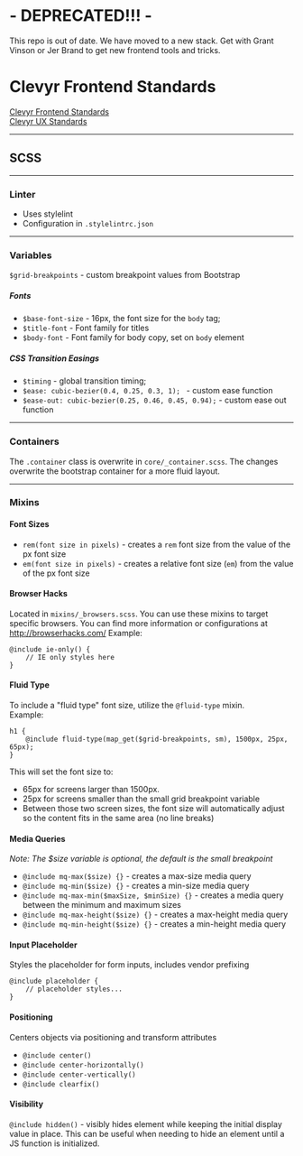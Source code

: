 # - DEPRECATED!!! - 
This repo is out of date. We have moved to a new stack. Get with Grant Vinson or Jer Brand to get new frontend tools and tricks.  

# Clevyr Frontend Standards

[Clevyr Frontend Standards](https://clevyr.atlassian.net/wiki/spaces/FED/pages/1090977806/Clevyr+Frontend+Standards)  
[Clevyr UX Standards](https://clevyr.atlassian.net/wiki/spaces/CREAT/pages/1095761956/Clevyr+UX+Standards)  

---

## SCSS

----

### Linter 
- Uses stylelint
- Configuration in `.stylelintrc.json`

---
### Variables  
`$grid-breakpoints` - custom breakpoint values from Bootstrap  
##### Fonts  
- `$base-font-size` - 16px, the font size for the `body` tag;
- `$title-font` - Font family for titles
- `$body-font` - Font family for body copy, set on `body` element  
##### CSS Transition Easings  
- `$timing` -  global transition timing;
- `$ease: cubic-bezier(0.4, 0.25, 0.3, 1); ` - custom ease function
- `$ease-out: cubic-bezier(0.25, 0.46, 0.45, 0.94);` - custom ease out function

---

### Containers  
The `.container` class is overwrite in `core/_container.scss`. The changes overwrite the bootstrap container for a more fluid layout.

---

### Mixins
#### Font Sizes
- `rem(font size in pixels)` - creates a `rem` font size from the value of the px font size
- `em(font size in pixels)` - creates a relative font size (`em`) from the value of the px font size

#### Browser Hacks
Located in `mixins/_browsers.scss`. You can use these mixins to target specific browsers. You can find more information or configurations at http://browserhacks.com/
Example:
```
@include ie-only() { 
    // IE only styles here 
}
```

#### Fluid Type
To include a "fluid type" font size, utilize the `@fluid-type` mixin.   
Example: 
```
h1 {
    @include fluid-type(map_get($grid-breakpoints, sm), 1500px, 25px, 65px);
}
```  
This will set the font size to: 
 - 65px for screens larger than 1500px.
 - 25px for screens smaller than the small grid breakpoint variable
 - Between those two screen sizes, the font size will automatically adjust so the content fits in the same area (no line breaks)
 
#### Media Queries
*Note: The $size variable is optional, the default is the small breakpoint*  
- `@include mq-max($size) {}` - creates a max-size media query  
- `@include mq-min($size) {}` - creates a min-size media query  
- `@include mq-max-min($maxSize, $minSize) {}` - creates a media query between the minimum and maximum sizes
- `@include mq-max-height($size) {}` - creates a max-height media query
- `@include mq-min-height($size) {}` - creates a min-height media query

#### Input Placeholder
Styles the placeholder for form inputs, includes vendor prefixing
```
@include placeholder {
    // placeholder styles...
}
```

#### Positioning
Centers objects via positioning and transform attributes 
- `@include center()`
- `@include center-horizontally()`
- `@include center-vertically()`
- `@include clearfix()`

#### Visibility
`@include hidden()` - visibly hides element while keeping the initial display value in place. This can be useful when needing to hide an element until a JS function is initialized.

